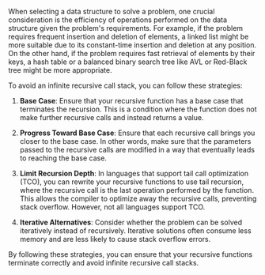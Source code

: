 When selecting a data structure to solve a problem, one crucial consideration is the efficiency of operations performed on the data structure given the problem's requirements. For example, if the problem requires frequent insertion and deletion of elements, a linked list might be more suitable due to its constant-time insertion and deletion at any position. On the other hand, if the problem requires fast retrieval of elements by their keys, a hash table or a balanced binary search tree like AVL or Red-Black tree might be more appropriate.

To avoid an infinite recursive call stack, you can follow these strategies:

1. **Base Case**: Ensure that your recursive function has a base case that terminates the recursion. This is a condition where the function does not make further recursive calls and instead returns a value.

2. **Progress Toward Base Case**: Ensure that each recursive call brings you closer to the base case. In other words, make sure that the parameters passed to the recursive calls are modified in a way that eventually leads to reaching the base case.

3. **Limit Recursion Depth**: In languages that support tail call optimization (TCO), you can rewrite your recursive functions to use tail recursion, where the recursive call is the last operation performed by the function. This allows the compiler to optimize away the recursive calls, preventing stack overflow. However, not all languages support TCO.

4. **Iterative Alternatives**: Consider whether the problem can be solved iteratively instead of recursively. Iterative solutions often consume less memory and are less likely to cause stack overflow errors.

By following these strategies, you can ensure that your recursive functions terminate correctly and avoid infinite recursive call stacks.